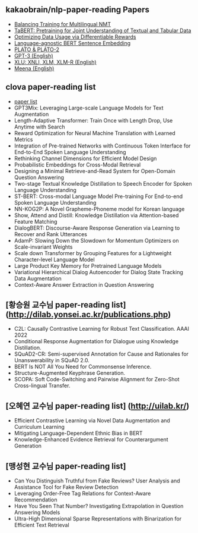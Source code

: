 ## kakaobrain/nlp-paper-reading Papers

- [Balancing Training for Multilingual NMT](notes//Balancing_Training_for_Multilingual_NMT.md)
- [TaBERT: Pretraining for Joint Understanding of Textual and Tabular Data](notes//TaBERT.md)
- [Optimizing Data Usage via Differentiable Rewards](notes/Optimizing_Data_Usage_via_Differentiable_Rewards.md)
- [Language-agnostic BERT Sentence Embedding](notes/LaBSE.md)
- [PLATO & PLATO-2](notes/PLATO.md)
- [GPT-3 (English)](notes/GPT-3.md)
- [XLU: XNLI, XLM, XLM-R (English)](notes/XLU.md)
- [Meena (English)](notes/Meena.md)

## clova paper-reading list
- [paper list](https://clova-ai.blog/publication-list/)
&nbsp;
- GPT3Mix: Leveraging Large-scale Language Models for Text Augmentation
- Length-Adaptive Transformer: Train Once with Length Drop, Use Anytime with Search
- Reward Optimization for Neural Machine Translation with Learned Metrics
- Integration of Pre-trained Networks with Continuous Token Interface for End-to-End Spoken Language Understanding
- Rethinking Channel Dimensions for Efficient Model Design
- Probabilistic Embeddings for Cross-Modal Retrieval
- Designing a Minimal Retrieve-and-Read System for Open-Domain Question Answering
- Two-stage Textual Knowledge Distillation to Speech Encoder for Spoken Language Understanding
- ST-BERT: Cross-modal Language Model Pre-training For End-to-end Spoken Language Understanding
- NN-KOG2P: A Novel Grapheme-Phoneme model for Korean language
- Show, Attend and Distill: Knowledge Distillation via Attention-based Feature Matching
- DialogBERT: Discourse-Aware Response Generation via Learning to Recover and Rank Utterances
- AdamP: Slowing Down the Slowdown for Momentum Optimizers on Scale-invariant Weights
- Scale down Transformer by Grouping Features for a Lightweight Character-level Language Model
- Large Product Key Memory for Pretrained Language Models
- Variational Hierarchical Dialog Autoencoder for Dialog State Tracking Data Augmentation
- Context-Aware Answer Extraction in Question Answering


## [황승원 교수님 paper-reading list] (http://dilab.yonsei.ac.kr/publications.php)


- C2L: Causally Contrastive Learning for Robust Text Classification. AAAI 2022
- Conditional Response Augmentation for Dialogue using Knowledge Distillation.
- SQuAD2-CR: Semi-supervised Annotation for Cause and Rationales for Unanswerability in SQuAD 2.0.
- BERT Is NOT All You Need for Commonsense Inference. 
- Structure-Augmented Keyphrase Generation. 
- SCOPA: Soft Code-Switching and Pairwise Alignment for Zero-Shot Cross-lingual Transfer. 


## [오혜연 교수님 paper-reading list] (http://uilab.kr/)
- Efficient Contrastive Learning via Novel Data Augmentation and Curriculum Learning
- Mitigating Language-Dependent Ethnic Bias in BERT
- Knowledge-Enhanced Evidence Retrieval for Counterargument Generation

## [맹성현 교수님 paper-reading list] 

-  Can You Distinguish Truthful from Fake Reviews? User Analysis and Assistance Tool for Fake Review Detection
-  Leveraging Order-Free Tag Relations for Context-Aware Recommendation
-  Have You Seen That Number? Investigating Extrapolation in Question Answering Models 
-  Ultra-High Dimensional Sparse Representations with Binarization for Efficient Text Retrieval
